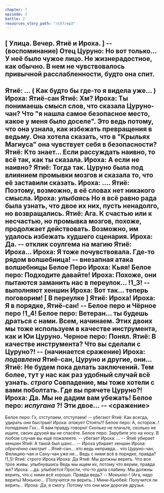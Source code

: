 ```yaml
---
chapter: 7
episode: 3
battle: 2
resources_story_path: "/ch7/ep3"
---
```

[ Улица. Вечер. Ятиё и Ироха. ]
-- (воспоминание)
Отец Цуруно: Но вот только... У неё было чужое лицо. Не жизнерадостное, как обычно. В нем не чувствовалось привычной расслабленности, будто она спит.
--
Ятиё: ... ( Как будто бы где-то я видела уже... )
Ироха: Ятиё-сан
Ятиё: Хм?
Ироха: Ты понимаешь смысл слов, что сказала Цуруно-чан? Что "я нашла самое безопасное место, какое у меня было доселе". Это ведь потому, что она узнала, как избежать превращения в ведьму. Она хотела сказать, что в "Крыльях Магиуса" она чувствует себя в безопасности?
Ятиё: Кто знает... Если рассуждать наивно, то всё так, как ты сказала.
Ироха: А если не наивно?
Ятиё: Тогда так. Цуруно была под влиянием промывки мозгов и сказала то, что её заставили сказать.
Ироха: ....
Ятиё: Поэтому, возможно, в её словах нет никакого смысла.
Ироха: *улыбаясь* Но я всё равно рада была узнать, что двое их них, пусть ненадолго, но возвращались.
Ятиё: Ага. К счастью или к несчастью, но промывка мозгов, похоже, продолжает действовать. Возможно, им удалось избежать худшего сценария.
Ироха: Да.
-- отклик соулгема на магию
Ятиё: Ироха...
Ироха: Я тоже почувствовала. Где-то рядом волшебница!
-- внезапная атака волшебницы Белое Перо
Ироха: Кьяя!
Белое перо: Подходите давайте!
Ироха: Похоже, они пытаются заманить нас в переулок...
!1_3!
-- выполняют хеншин
Ироха: Вот так... теперь поговорим!
[ В переулке ]
Ятиё: Ироха!
Ироха: Я в порядке, Ятиё-сан!
-- Белое перо и Чёрное перо
!1_4!
Белое перо: Ветеран... ты будешь драться с нами. Всем, начинаем. Этих двоих мы тоже используем в качестве инструмента, как и Юи Цуруно.
Черное перо: Понял.
Ятиё: В качестве инструмента? Что вы сделали с Цуруно?!
-- (начинается сражение)
Ироха: *подавлена* Ятиё-сан, Цуруно и другие, они...
Ятиё: Не будем пока делать заключений. Тем более, тут у нас как раз удобный случай всё узнать. *строго* Совпадение, мы тоже хотели с вами поболтать. Где вы прячете Цуруно?!
Ироха: Да. Мы не дадим вам убежать!
Белое перо: *испугана* ?! Эти двое...
-- <сражение>
--
Белое перо: Гх, отступаем, отступаем!
-- убегают
Ятиё: Как всегда, удирать они быстрые!
Ироха: *атакует* Стоять!!!
Белое перо: А, осторож..! *попадание* Гхх... Я вам правду говорю!
Сколько не плачьте, сколько не ищите, своих друзей вы не спасёте.
Белое перо: Зарубите это на носу. В любом случае вы ещё пожалеете.
-- убегает
Ироха: ...
-- Ятиё убирает хеншин
Ятиё: А такой был шанс...
-- Ироха убирает хеншин
Ироха: *обречённо смотрит* ...Ятиё-сан... это ведь неправда... что Цуруно-чан, Фелицию-чан и Сану-чан уже не... Ведь с ними всё в порядке, правда?
!1_5!
Ятиё: *строго* Ироха
Ироха: Да
Ятиё: Мы должны верить. Что все трое живы. *улыбнувшись* Ведь мы ищем их, потому что верим, правда же?
Ироха: ...да. *улыбается* Прости, что-то дала слабину. Мы должны верить, что с ними всё хорошо. Правда ведь?
-- Мокьюю-! (Ага, надо верить) Мокьюю... (Получится ли верить..)
Мини-Кьюбей: Получится ли верить...
Ироха: Да, я смогу. Потому что они мои дорогие друзья.
